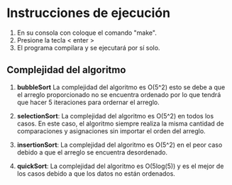 # Instrucciones de ejecución
1. En su consola con coloque el comando "make".
2. Presione la tecla < enter > 
3. El programa compilara y se ejecutará por sí solo.





## Complejidad del algoritmo


1. **bubbleSort**
La complejidad del algoritmo es O(5^2) esto se debe a que el arreglo proporcionado no se encuentra ordenado por lo que tendrá que hacer 5 iteraciones para ordernar el arreglo.

2. **selectionSort**:
La complejidad del algoritmo es O(5^2) en todos los casos. En este caso, el algoritmo siempre realiza la misma cantidad de comparaciones y asignaciones sin importar el orden del arreglo.


3. **insertionSort**:
La complejidad del algoritmo es O(5^2) en el peor caso debido a que el arreglo se encuentra desordenado.

4. **quickSort**: 
La complejidad del algoritmo es O(5log(5)) y es el mejor de los casos debido a que los datos no están ordenados.